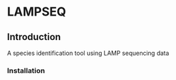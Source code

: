 # LAMPSEQ

## Introduction

A species identification tool using LAMP sequencing data

### Installation

